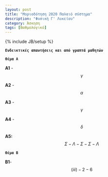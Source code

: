 ```yaml
---
layout: post
title: "Μοριοδότηση 2020 Παλαιό σύστημα"
description: "Φυσική Γ' Λυκείου"
category: Άσκηση
tags: [Βαθμολογικό]
---
```

{% include JB/setup %}


**`Ενδεικτικές απαντήσεις και από γραπτά μαθητών`**


**`Θέμα Α`**

**Α1** - $$γ$$

**Α2** - $$α$$

**Α3** - $$γ$$

**Α4** - $$δ$$

**Α5:**  $$Σ - Λ - Σ - Σ - Λ$$


**`Θέμα Β`**


**B1**-$$(iii)-2-6$$

